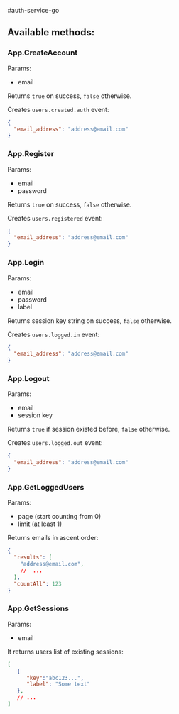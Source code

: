 #auth-service-go

## Available methods:

### App.CreateAccount
Params:
* email

Returns `true` on success, `false` otherwise.

Creates `users.created.auth` event:
```json
{
  "email_address": "address@email.com"
}
```

### App.Register
Params:
* email
* password

Returns `true` on success, `false` otherwise.

Creates `users.registered` event:
```json
{
  "email_address": "address@email.com"
}
```

### App.Login
Params:
* email
* password
* label

Returns session key string on success, `false` otherwise.

Creates `users.logged.in` event:
```json
{
  "email_address": "address@email.com"
}
```

### App.Logout
Params:
* email
* session key

Returns `true` if session existed before, `false` otherwise.

Creates `users.logged.out` event:
```json
{
  "email_address": "address@email.com"
}
```

### App.GetLoggedUsers
Params:
* page (start counting from 0)
* limit (at least 1)

Returns emails in ascent order:
```json
{
  "results": [
    "address@email.com",
    //  ...
  ],
  "countAll": 123
}
```

### App.GetSessions
Params:
* email

It returns users list of existing sessions:
```json
[
   {
      "key":"abc123...",
      "label": "Some text"
   },
   // ...
]
```

